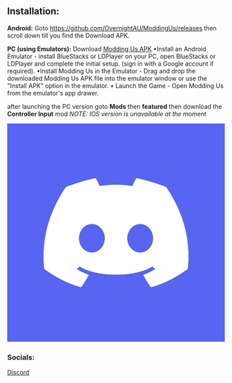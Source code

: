 ## Installation:
**Android:** Goto https://github.com/OvernightAU/ModdingUs/releases then scroll down till you find the Download APK.

**PC (using Emulators):** Download [Modding Us APK](https://github.com/OvernightAU/ModdingUs/releases)
•Install an Android Emulator - install BlueStacks or LDPlayer on your PC,
open BlueStacks or LDPlayer and complete the initial setup.
(sign in with a Google account if required).
•Install Modding Us in the Emulator - Drag and drop the downloaded Modding Us APK file into the emulator window or use the "Install APK" option in the emulator.
• Launch the Game - Open Modding Us from the emulator's app drawer.

after launching the PC version goto **Mods** then **featured** then download the **Controller Input** mod
*NOTE: IOS version is unavailable at the moment*

![alt_image](https://github.com/Modding-Us/Modding-Us.github.io/blob/1fe5874da3b7db967309e16ab5c13e6381b2a4be/discord-logo-icon-editorial-free-vector%20(1).jpg)

### Socials:
[Discord](https://discord.gg/HKsywMzSw6)
